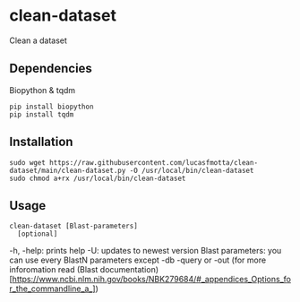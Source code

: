 # clean-dataset
Clean a dataset

## Dependencies

Biopython & tqdm

```
pip install biopython
pip install tqdm
```

## Installation

```
sudo wget https://raw.githubusercontent.com/lucasfmotta/clean-dataset/main/clean-dataset.py -O /usr/local/bin/clean-dataset
sudo chmod a+rx /usr/local/bin/clean-dataset
```

## Usage
```
clean-dataset [Blast-parameters]
  [optional]
```
-h, -help: prints help
-U: updates to newest version
Blast parameters: you can use every BlastN parameters except -db -query or -out (for more inforomation read (Blast documentation)[https://www.ncbi.nlm.nih.gov/books/NBK279684/#_appendices_Options_for_the_commandline_a_])
